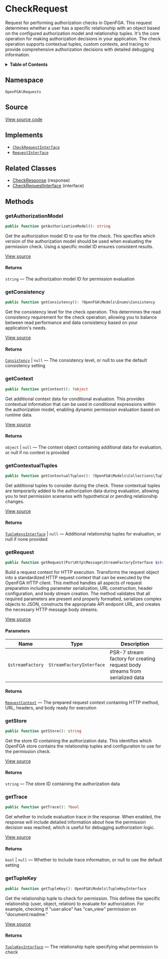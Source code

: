 # CheckRequest

Request for performing authorization checks in OpenFGA. This request determines whether a user has a specific relationship with an object based on the configured authorization model and relationship tuples. It&#039;s the core operation for making authorization decisions in your application. The check operation supports contextual tuples, custom contexts, and tracing to provide comprehensive authorization decisions with detailed debugging information.

<details>
<summary><strong>Table of Contents</strong></summary>

- [Namespace](#namespace)
- [Source](#source)
- [Implements](#implements)
- [Related Classes](#related-classes)
- [Methods](#methods)

- [`getAuthorizationModel()`](#getauthorizationmodel)
  - [`getConsistency()`](#getconsistency)
  - [`getContext()`](#getcontext)
  - [`getContextualTuples()`](#getcontextualtuples)
  - [`getRequest()`](#getrequest)
  - [`getStore()`](#getstore)
  - [`getTrace()`](#gettrace)
  - [`getTupleKey()`](#gettuplekey)

</details>

## Namespace

`OpenFGA\Requests`

## Source

[View source code](https://github.com/evansims/openfga-php/blob/main/src/Requests/CheckRequest.php)

## Implements

- [`CheckRequestInterface`](CheckRequestInterface.md)
- [`RequestInterface`](RequestInterface.md)

## Related Classes

- [CheckResponse](Responses/CheckResponse.md) (response)
- [CheckRequestInterface](Requests/CheckRequestInterface.md) (interface)

## Methods

### getAuthorizationModel

```php
public function getAuthorizationModel(): string

```

Get the authorization model ID to use for the check. This specifies which version of the authorization model should be used when evaluating the permission check. Using a specific model ID ensures consistent results.

[View source](https://github.com/evansims/openfga-php/blob/main/src/Requests/CheckRequest.php#L73)

#### Returns

`string` — The authorization model ID for permission evaluation

### getConsistency

```php
public function getConsistency(): ?OpenFGA\Models\Enums\Consistency

```

Get the consistency level for the check operation. This determines the read consistency requirement for the check operation, allowing you to balance between read performance and data consistency based on your application&#039;s needs.

[View source](https://github.com/evansims/openfga-php/blob/main/src/Requests/CheckRequest.php#L82)

#### Returns

[`Consistency`](Models/Enums/Consistency.md) &#124; `null` — The consistency level, or null to use the default consistency setting

### getContext

```php
public function getContext(): ?object

```

Get additional context data for conditional evaluation. This provides contextual information that can be used in conditional expressions within the authorization model, enabling dynamic permission evaluation based on runtime data.

[View source](https://github.com/evansims/openfga-php/blob/main/src/Requests/CheckRequest.php#L91)

#### Returns

`object` &#124; `null` — The context object containing additional data for evaluation, or null if no context is provided

### getContextualTuples

```php
public function getContextualTuples(): ?OpenFGA\Models\Collections\TupleKeysInterface

```

Get additional tuples to consider during the check. These contextual tuples are temporarily added to the authorization data during evaluation, allowing you to test permission scenarios with hypothetical or pending relationship changes.

[View source](https://github.com/evansims/openfga-php/blob/main/src/Requests/CheckRequest.php#L100)

#### Returns

[`TupleKeysInterface`](Models/Collections/TupleKeysInterface.md) &#124; `null` — Additional relationship tuples for evaluation, or null if none provided

### getRequest

```php
public function getRequest(Psr\Http\Message\StreamFactoryInterface $streamFactory): OpenFGA\Network\RequestContext

```

Build a request context for HTTP execution. Transforms the request object into a standardized HTTP request context that can be executed by the OpenFGA HTTP client. This method handles all aspects of request preparation including parameter serialization, URL construction, header configuration, and body stream creation. The method validates that all required parameters are present and properly formatted, serializes complex objects to JSON, constructs the appropriate API endpoint URL, and creates the necessary HTTP message body streams.

[View source](https://github.com/evansims/openfga-php/blob/main/src/Requests/CheckRequest.php#L109)

#### Parameters

| Name             | Type                     | Description                                                                 |
| ---------------- | ------------------------ | --------------------------------------------------------------------------- |
| `$streamFactory` | `StreamFactoryInterface` | PSR-7 stream factory for creating request body streams from serialized data |

#### Returns

[`RequestContext`](Network/RequestContext.md) — The prepared request context containing HTTP method, URL, headers, and body ready for execution

### getStore

```php
public function getStore(): string

```

Get the store ID containing the authorization data. This identifies which OpenFGA store contains the relationship tuples and configuration to use for the permission check.

[View source](https://github.com/evansims/openfga-php/blob/main/src/Requests/CheckRequest.php#L135)

#### Returns

`string` — The store ID containing the authorization data

### getTrace

```php
public function getTrace(): ?bool

```

Get whether to include evaluation trace in the response. When enabled, the response will include detailed information about how the permission decision was reached, which is useful for debugging authorization logic.

[View source](https://github.com/evansims/openfga-php/blob/main/src/Requests/CheckRequest.php#L144)

#### Returns

`bool` &#124; `null` — Whether to include trace information, or null to use the default setting

### getTupleKey

```php
public function getTupleKey(): OpenFGA\Models\TupleKeyInterface

```

Get the relationship tuple to check for permission. This defines the specific relationship (user, object, relation) to evaluate for authorization. For example, checking if &quot;user:alice&quot; has &quot;can_view&quot; permission on &quot;document:readme.&quot;

[View source](https://github.com/evansims/openfga-php/blob/main/src/Requests/CheckRequest.php#L153)

#### Returns

[`TupleKeyInterface`](Models/TupleKeyInterface.md) — The relationship tuple specifying what permission to check
